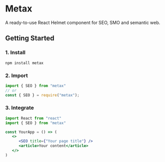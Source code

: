 # Metax

A ready-to-use React Helmet component for SEO, SMO and semantic web.

## Getting Started

### 1. Install

```shell script
npm install metax
```

### 2. Import

```js
import { SEO } from "metax"
// or
const { SEO } = require("metax");
```

### 3. Integrate

```jsx
import React from "react"
import { SEO } from "metax"

const YourApp = () => (
   <>
      <SEO title={"Your page title"} />
      <article>Your content</article>
   </>
)
```
